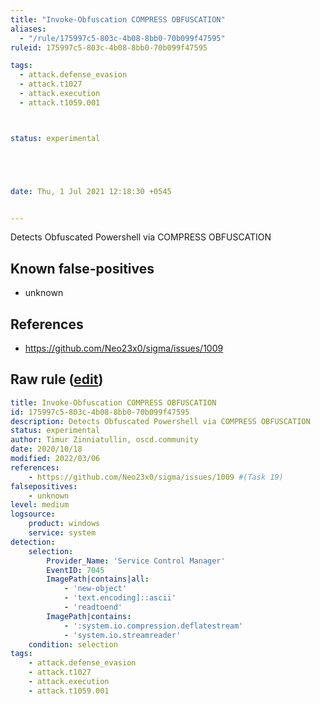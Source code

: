 ```yaml
---
title: "Invoke-Obfuscation COMPRESS OBFUSCATION"
aliases:
  - "/rule/175997c5-803c-4b08-8bb0-70b099f47595"
ruleid: 175997c5-803c-4b08-8bb0-70b099f47595

tags:
  - attack.defense_evasion
  - attack.t1027
  - attack.execution
  - attack.t1059.001



status: experimental





date: Thu, 1 Jul 2021 12:18:30 +0545


---
```


Detects Obfuscated Powershell via COMPRESS OBFUSCATION

<!--more-->


## Known false-positives

* unknown



## References

* https://github.com/Neo23x0/sigma/issues/1009


## Raw rule ([edit](https://github.com/SigmaHQ/sigma/edit/master/rules/windows/builtin/system/win_invoke_obfuscation_via_compress_services.yml))
```yaml
title: Invoke-Obfuscation COMPRESS OBFUSCATION
id: 175997c5-803c-4b08-8bb0-70b099f47595
description: Detects Obfuscated Powershell via COMPRESS OBFUSCATION
status: experimental
author: Timur Zinniatullin, oscd.community
date: 2020/10/18
modified: 2022/03/06
references:
    - https://github.com/Neo23x0/sigma/issues/1009 #(Task 19)
falsepositives:
    - unknown
level: medium
logsource:
    product: windows
    service: system
detection:
    selection:
        Provider_Name: 'Service Control Manager'
        EventID: 7045
        ImagePath|contains|all:
            - 'new-object'
            - 'text.encoding]::ascii'
            - 'readtoend'
        ImagePath|contains:    
            - ':system.io.compression.deflatestream'
            - 'system.io.streamreader'
    condition: selection
tags:
    - attack.defense_evasion
    - attack.t1027
    - attack.execution
    - attack.t1059.001

```
